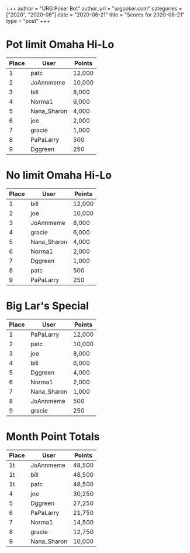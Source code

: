 +++
author = "URG Poker Bot"
author_url = "urgpoker.com"
categories = ["2020", "2020-08"]
date = "2020-08-21"
title = "Scores for 2020-08-21"
type = "post"
+++
# Pot limit Omaha Hi-Lo

| Place | User | Points |
|-------|------|--------|
| 1 | patc | 12,000 |
| 2 | JoAnnmeme | 10,000 |
| 3 | bill | 8,000 |
| 4 | Norma1 | 6,000 |
| 5 | Nana_Sharon | 4,000 |
| 6 | joe | 2,000 |
| 7 | gracie | 1,000 |
| 8 | PaPaLarry | 500 |
| 9 | Dggreen | 250 |

# No limit Omaha Hi-Lo

| Place | User | Points |
|-------|------|--------|
| 1 | bill | 12,000 |
| 2 | joe | 10,000 |
| 3 | JoAnnmeme | 8,000 |
| 4 | gracie | 6,000 |
| 5 | Nana_Sharon | 4,000 |
| 6 | Norma1 | 2,000 |
| 7 | Dggreen | 1,000 |
| 8 | patc | 500 |
| 9 | PaPaLarry | 250 |

# Big Lar's Special

| Place | User | Points |
|-------|------|--------|
| 1 | PaPaLarry | 12,000 |
| 2 | patc | 10,000 |
| 3 | joe | 8,000 |
| 4 | bill | 6,000 |
| 5 | Dggreen | 4,000 |
| 6 | Norma1 | 2,000 |
| 7 | Nana_Sharon | 1,000 |
| 8 | JoAnnmeme | 500 |
| 9 | gracie | 250 |

# Month Point Totals

| Place | User | Points |
|-------|------|--------|
| 1t | JoAnnmeme | 48,500 |
| 1t | bill | 48,500 |
| 1t | patc | 48,500 |
| 4 | joe | 30,250 |
| 5 | Dggreen | 27,250 |
| 6 | PaPaLarry | 21,750 |
| 7 | Norma1 | 14,500 |
| 8 | gracie | 12,750 |
| 9 | Nana_Sharon | 10,000 |
